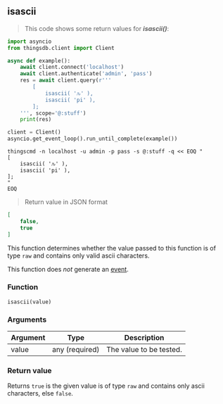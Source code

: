 ## isascii

> This code shows some return values for ***isascii()***:

```python
import asyncio
from thingsdb.client import Client

async def example():
    await client.connect('localhost')
    await client.authenticate('admin', 'pass')
    res = await client.query(r'''
        [
            isascii( 'ԉ' ),
            isascii( 'pi' ),
        ];
    ''', scope='@:stuff')
    print(res)

client = Client()
asyncio.get_event_loop().run_until_complete(example())
```

```shell
thingscmd -n localhost -u admin -p pass -s @:stuff -q << EOQ "
[
    isascii( 'ԉ' ),
    isascii( 'pi' ),
];
"
EOQ
```

> Return value in JSON format

```json
[
    false,
    true
]
```

This function determines whether the value passed to this function is of
type `raw` and contains only valid ascii characters.

This function does *not* generate an [event](#events).

### Function
`isascii(value)`

### Arguments
Argument | Type | Description
-------- | ---- | -----------
value | any (required) | The value to be tested.

### Return value
Returns `true` is the given value is of type `raw` and contains only ascii characters, else `false`.
